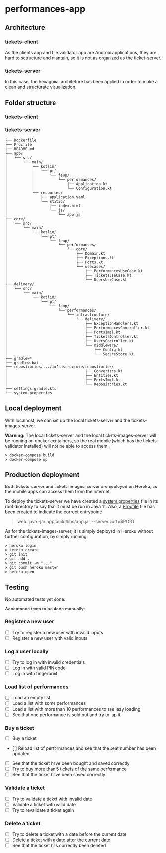 # performances-app

## Architecture

### tickets-client

As the clients app and the validator app are Android applications, they are hard to sctructure and mantain, so it is not as organized as the ticket-server.

### tickets-server

In this case, the hexagonal architeture has been applied in order to make a clean and structurate visualization.

## Folder structure

### tickets-client

### tickets-server

```
├── Dockerfile
├── Procfile
├── README.md
├── app/
│   └── src/
│       └── main/
│           ├── kotlin/
│           │   └── pt/
│           │       └── feup/
│           │           └── performances/
│           │               ├── Application.kt
│           │               └── Configuration.kt
│           └── resources/
│               ├── application.yaml
│               └── static/
│                   ├── index.html
│                   └── js/
│                       └── app.js
├── core/
│   └── src/
│       └── main/
│           └── kotlin/
│               └── pt/
│                   └── feup/
│                       └── performances/
│                           └── core/
│                               ├── Domain.kt
│                               ├── Exceptions.kt
│                               ├── Ports.kt
│                               └── usecases/
│                                   ├── PerformancesUseCase.kt
│                                   ├── TicketsUseCase.kt
│                                   └── UsersUseCase.kt
├── delivery/
│   └── src/
│       └── main/
│           └── kotlin/
│               └── pt/
│                   └── feup/
│                       └── performances/
│                           └── infrastructure/
│                               └── delivery/
│                                   ├── ExceptionHandlers.kt
│                                   ├── PerformancesController.kt
│                                   ├── PortsImpl.kt
│                                   ├── TicketsController.kt
│                                   ├── UsersController.kt
│                                   └── middleware/
│                                       ├── Config.kt
│                                       └── SecureStore.kt
├── gradlew*
├── gradlew.bat
├── repositories/.../infrastructure/repositories/
│                                   ├── Converters.kt
│                                   ├── Entities.kt
│                                   ├── PortsImpl.kt
│                                   └── Repositories.kt
├── settings.gradle.kts
└── system.properties
```

## Local deployment

With localhost, we can set up the local tickets-server and the tickets-images-server.

**Warning:** The local tickets-server and the local tickets-images-server will be running on docker containers, so the real mobile (which has the tickets-validator installed) will not be able to access them.

```
> docker-compose build
> docker-compose up
```

## Production deployment

Both tickets-server and tickets-images-server are deployed on Heroku, so the mobile apps can access them from the internet.

To deploy the tickets-server we have created a [system.properties](tickets-server/system.properties) file in its root directory to say that it must be run in Java 11. Also, a [Procfile](tickets-server/Procfile) file has been created to indicate the correct entrypoint:

> web: java -jar app/build/libs/app.jar --server.port=$PORT

As for the tickets-images-server, it is simply deployed in Heroku without further configuration, by simply running:

```
> heroku login
> keroku create
> git init
> git add .
> git commit -m "..."
> git push heroku master
> heroku open
```

## Testing

No automated tests yet done.

Acceptance tests to be done manually:

### Register a new user

- [ ] Try to register a new user with invalid inputs
- [ ] Register a new user with valid inputs

### Log a user locally

- [ ] Try to log in with invalid credentials
- [ ] Log in with valid PIN code
- [ ] Log in with fingerprint

### Load list of performances

- [ ] Load an empty list
- [ ] Load a list with some performances
- [ ] Load a list with more than 10 performances to see lazy loading
- [ ] See that one performance is sold out and try to tap it

### Buy a ticket

- [ ] Buy a ticket
- [ ] Reload list of performances and see that the seat number has been updated
- [ ] See that the ticket have been bought and saved correctly
- [ ] Try to buy more than 5 tickets of the same performance
- [ ] See that the ticket have been saved correctly

### Validate a ticket

- [ ] Try to validate a ticket with invalid date
- [ ] Validate a ticket with valid date
- [ ] Try to revalidate a ticket again

### Delete a ticket

- [ ] Try to delete a ticket with a date before the current date
- [ ] Delete a ticket with a date after the current date
- [ ] See that the ticket has correctly been deleted
